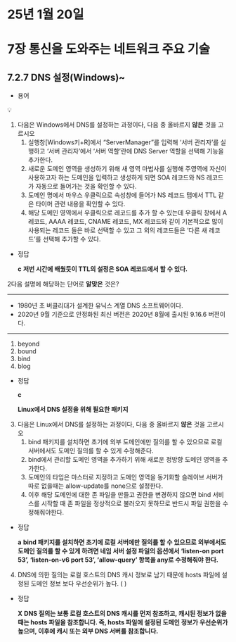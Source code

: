 # 25년 1월 20일

# 7장 통신을 도와주는 네트워크 주요 기술

## 7.2.7 DNS 설정(Windows)~

- 용어

<aside>
💡

1. 다음은 Windows에서 DNS를 설정하는 과정이다, 다음 중 올바르지 **않은** 것을 고르시오
    1. 실행창[Windows키+R]에서 “ServerManager”를 입력해 ‘서버 관리자’를 실행하고 ‘서버 관리자’에서 ‘서버 역할’란에 DNS Server 역할을 선택해 기능을 추가한다.
    2. 새로운 도메인 영역을 생성하기 위해 새 영역 마법사를 실행해 주영역에 자신이 사용하고자 하는 도메인을 입력하고 생성하게 되면 SOA 레코드와 NS 레코드가 자동으로 들어가는 것을 확인할 수 있다.
    3. 도메인 명에서 마우스 우클릭으로 속성창에 들어가 NS 레코드 탭에서 TTL 같은 타이머 관련 내용을 확인할 수 있다.
    4. 해당 도메인 영역에서 우클릭으로 레코드를 추가 할 수 있는데 우클릭 창에서 A레코드, AAAA 레코드, CNAME 레코드, MX  레코드와 같이 기본적으로 많이 사용되는 레코드 들은 바로 선택할 수 있고 그 외의 레코드들은 ‘다른 새 레코드’를 선택해 추가할 수 있다.
- 정답

  **c**
  **저번 시간에 배웠듯이 TTL의 설정은 SOA 레코드에서 할 수 있다.**


2다음 설명에 해당하는 단어로 **알맞은** 것은?

---

- 1980년 초 버클리대가 설계한 유닉스 계열 DNS 소프트웨어이다.
- 2020년 9월 기준으로 안정화된 최신 버전은 2020년 8월에 출시된 9.16.6 버전이다.

---

1. beyond
2. bound
3. bind
4. blog
- 정답

  **c**

  **Linux에서 DNS 설정을 위해 필요한 패키지**


3. 다음은 Linux에서 DNS를 설정하는 과정이다, 다음 중 올바르지 **않은** 것을 고르시오
    1. bind 패키지를 설치하면 초기에 외부 도메인에만 질의를 할 수 있으므로 로컬 서버에서도 도메인 질의를 할 수 있게 수정해준다.
    2. bind에서 관리할 도메인 영역을 추가하기 위해 새로운 정방향 도메인 영역을 추가한다.
    3. 도메인의 타입은 마스터로 지정하고 도메인 영역을 동기화할 슬레이브 서버가 따로 없을때는 allow-update를 none으로 설정한다.
    4. 이후 해당 도메인에 대한 존 파일을 만들고 권한을 변경하지 않으면 bind 서비스를 시작할 때 존 파일을 정상적으로 불러오지 못하므로 반드시 파일 권한을 수정해줘야한다.
- 정답

  **a**
  **bind 패키지를 설치하면 초기에 로컬 서버에만 질의를 할 수 있으므로 외부에서도 도메인 질의를 할 수 있게 하려면 네임 서버 설정 파일의 옵션에서 ‘listen-on port 53’, ‘listen-on-v6 port 53’, ‘allow-query’ 항목을 any로 수정해줘야 한다.**


4. DNS에 의한 질의는 로컬 호스트의 DNS 캐시 정보로 남기 때문에 hosts 파일에 설정된 도메인 정보 보다 우선순위가 높다. (      )
- 정답

  **X**
  **DNS 질의는 보통 로컬 호스트의 DNS 캐시를 먼저 참조하고, 캐시된 정보가 없을 때는 hosts 파일을 참조합니다. 즉, hosts 파일에 설정된 도메인 정보가 우선순위가 높으며, 이후에 캐시 또는 외부 DNS 서버를 참조합니다.**

</aside>